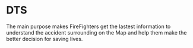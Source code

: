 # DTS
<p>
The main purpose makes FireFighters get the lastest information to understand the accident surrounding on the Map and help them make the better decision for saving lives. </p>


 
